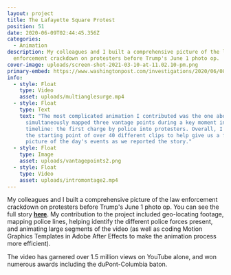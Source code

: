 ```yaml
---
layout: project
title: The Lafayette Square Protest
position: 51
date: 2020-06-09T02:44:45.356Z
categories:
  - Animation
description: My colleagues and I built a comprehensive picture of the law
  enforcement crackdown on protesters before Trump's June 1 photo op.
cover-image: uploads/screen-shot-2021-03-10-at-11.02.10-pm.png
primary-embed: https://www.washingtonpost.com/investigations/2020/06/08/timeline-trump-church-photo-op/?arc404=true
info:
  - style: Float
    type: Video
    asset: uploads/multianglesurge.mp4
  - style: Float
    type: Text
    text: "The most complicated animation I contributed was the one above, which
      simultaneously mapped three vantage points during a key moment in the
      timeline: the first charge by police into protesters. Overall, I mapped
      the starting point of over 40 different clips to help give us a full
      picture of the day's events as we reported the story."
  - style: Float
    type: Image
    asset: uploads/vantagepoints2.png
  - style: Float
    type: Video
    asset: uploads/intromontage2.mp4
---
```

My colleagues and I built a comprehensive picture of the law enforcement crackdown on protesters before Trump's June 1 photo op. You can see the full story [**here**](https://www.washingtonpost.com/investigations/2020/06/08/timeline-trump-church-photo-op/?arc404=true). My contribution to the project included geo-locating footage, mapping police lines, helping identify the different police forces present, and animating large segments of the video (as well as coding Motion Graphics Templates in Adobe After Effects to make the animation process more efficient).

The video has garnered over 1.5 million views on YouTube alone, and won numerous awards including the duPont-Columbia baton.
